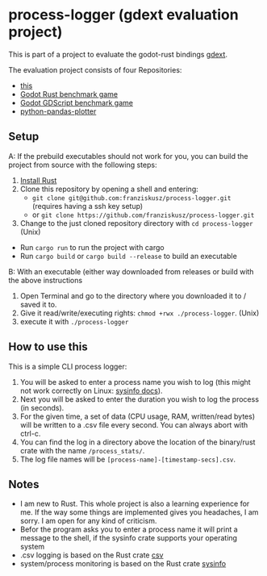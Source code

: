 # process-logger (gdext evaluation project)

This is part of a project to evaluate the godot-rust bindings [gdext](https://github.com/godot-rust/gdext).

The evaluation project consists of four Repositories:

- [this](https://github.com/franziskusz/process-logger)
- [Godot Rust benchmark game](https://github.com/franziskusz/dodge-r)
- [Godot GDScript benchmark game](https://github.com/franziskusz/dodge-gds)
- [python-pandas-plotter](https://github.com/franziskusz/pandas-plotter)

## Setup

A:
If the prebuild executables should not work for you, you can build the project from source with the following steps:
1. [Install Rust](https://doc.rust-lang.org/book/ch01-01-installation.html)
2. Clone this repository by opening a shell and entering:
   - `git clone git@github.com:franziskusz/process-logger.git` (requires having a ssh key setup)
   - or `git clone https://github.com/franziskusz/process-logger.git` 
3. Change to the just cloned repository directory with `cd process-logger` (Unix)
- Run `cargo run` to run the project with cargo
- Run `cargo build` or `cargo build --release` to build an executable

B:
With an executable (either way downloaded from releases or build with the above instructions
1. Open Terminal and go to the directory where you downloaded it to / saved it to.
2. Give it read/write/executing rights: `chmod +rwx ./process-logger`. (Unix)
3. execute it with `./process-logger`

## How to use this
This is a simple CLI process logger:

1. You will be asked to enter a process name you wish to log (this might not work correctly on Linux: [sysinfo docs](https://docs.rs/sysinfo/0.30.6/sysinfo/struct.Process.html)).
2. Next you will be asked to enter the duration you wish to log the process (in seconds).
3. For the given time, a set of data (CPU usage, RAM, written/read bytes) will be written to a .csv file every second. You can always abort with ctrl-c.
4. You can find the log in a directory above the location of the binary/rust crate with the name `/process_stats/`.
5. The log file names will be `[process-name]-[timestamp-secs].csv`.

## Notes

- I am new to Rust. This whole project is also a learning experience for me. If the way some things are implemented gives you headaches, I am sorry. I am open for any kind of criticism.
- Befor the program asks you to enter a process name it will print a message to the shell, if the sysinfo crate supports your operating system
- .csv logging is based on the Rust crate [csv](https://crates.io/crates/csv)
- system/process monitoring is based on the Rust crate [sysinfo](https://crates.io/crates/sysinfo)
